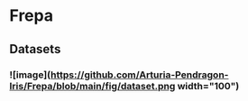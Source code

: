 # Frepa
## Datasets
### ![image](https://github.com/Arturia-Pendragon-Iris/Frepa/blob/main/fig/dataset.png width="100")
